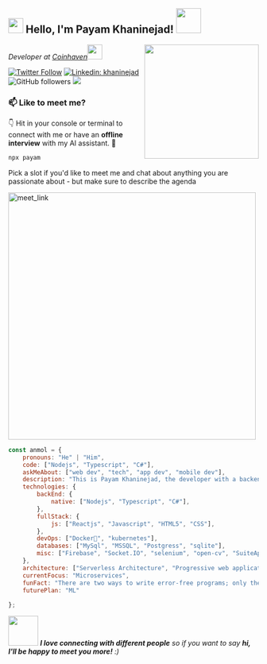 <h2><img src="https://emojis.slackmojis.com/emojis/images/1531849430/4246/blob-sunglasses.gif?1531849430" width="30"/> Hello, I'm Payam Khaninejad! <img src="https://media.giphy.com/media/12oufCB0MyZ1Go/giphy.gif" width="50"></h2>
<img align='right' src="https://media.giphy.com/media/M9gbBd9nbDrOTu1Mqx/giphy.gif" width="230">
<p><em>Developer at <a href="http://www.coinhaven.com">Coinhaven</a><img src="https://media.giphy.com/media/WUlplcMpOCEmTGBtBW/giphy.gif" width="30"> 
</em></p>

[![Twitter Follow](https://img.shields.io/twitter/follow/khaninejad?label=Follow)](https://twitter.com/intent/follow?screen_name=khaninejad)
[![Linkedin: khaninejad](https://img.shields.io/badge/-khaninejad-blue?style=flat-square&logo=Linkedin&logoColor=white&link=https://www.linkedin.com/in/khaninejad)](https://www.linkedin.com/in/khaninejad/)
![GitHub followers](https://img.shields.io/github/followers/khaninejad?label=Follow&style=social)
![](https://visitor-badge.glitch.me/badge?page_id=khaninejad.khaninejad)

### 📫 Like to meet me?

👇 Hit in your console or terminal to connect with me or have an **offline interview** with my AI assistant. 🤖

```bash
npx payam
```

Pick a slot if you'd like to meet me and chat about anything you are passionate about - but make sure to describe the agenda

<a href="https://calendly.com/khaninejad/30min" target="_blank"><img width="498" alt="meet_link" src="https://user-images.githubusercontent.com/15426564/144297439-f530f383-e73e-41e0-9914-a9b7d3f432e5.png"></a>

```javascript
const anmol = {
    pronouns: "He" | "Him",
    code: ["Nodejs", "Typescript", "C#"],
    askMeAbout: ["web dev", "tech", "app dev", "mobile dev"],
    description: "This is Payam Khaninejad, the developer with a backend, full-stack, a little bit DevOps",
    technologies: {
        backEnd: {
            native: ["Nodejs", "Typescript", "C#"],
        },
        fullStack: {
            js: ["Reactjs", "Javascript", "HTML5", "CSS"],
        },
        devOps: ["Docker🐳", "kubernetes"],
        databases: ["MySql", "MSSQL", "Postgress", "sqlite"],
        misc: ["Firebase", "Socket.IO", "selenium", "open-cv", "SuiteApp"]
    },
    architecture: ["Serverless Architecture", "Progressive web applications", "Single page applications"],
    currentFocus: "Microservices",
    funFact: "There are two ways to write error-free programs; only the third one works",
    futurePlan: "ML"
    
};
```
<img src="https://media.giphy.com/media/LnQjpWaON8nhr21vNW/giphy.gif" width="60"> <em><b>I love connecting with different people</b> so if you want to say <b>hi, I'll be happy to meet you more!</b> :)</em>
